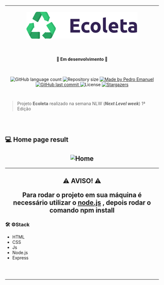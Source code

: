 ***
<h4 align="center">
    <img alt="NextLevelWeek" title="NLW" src="./public/assets/logo.svg" />
</h4><br/>

<h4 align="center"> 
	🚧 Em desenvolvimento 🚧
</h4><br/>

<p align="center">
  <img alt="GitHub language count" src="https://img.shields.io/github/languages/count/Pedroemanuelavelar/Ecoleta?color=%2304D361">

  <img alt="Repository size" src="https://img.shields.io/github/repo-size/Pedroemanuelavelar/Ecoleta">

  	
  <a href="https://www.linkedin.com/in/pedro-emanuel-10a337160/" target="_blank">
    <img alt="Made by Pedro Emanuel" src="https://img.shields.io/badge/made%20by-Pedro Emanuel-%2304D361">
  </a>
	
  
  <a href="https://github.com/Pedroemanuelavelar/Ecoleta/commits/master">
    <img alt="GitHub last commit" src="https://img.shields.io/github/last-commit/Pedroemanuelavelar/Ecoleta">
  </a>

  <img alt="License" src="https://img.shields.io/badge/license-MIT-brightgreen">
   <a href="https://github.com/Pedroemanuelavelar/Ecoleta/stargazers">
    <img alt="Stargazers" src="https://img.shields.io/github/stars/Pedroemanuelavelar/Ecoleta?style=social">
  </a>
</p>
<br/>

>Projeto **Ecoleta** realizado na semana NLW (**_Next Level week_**) 1ª Edição
<br/>
<br/>

<h2>💻 Home page result</h2>

<h2 align="center">
    <img alt="Home" title="NLW" src="https://i.imgur.com/nng9l6Q.png " />
</h2>

---
<h2 align="center">

⚠️ AVISO! ⚠️
<p>Para rodar o projeto em sua máquina é necessário utilizar o <span color=%2304D361><a href="https://nodejs.org/en/download/">node.js</a>
</span>, depois rodar o comando <strong>npm install</strong></p> 
</h2>



<h3>🛠️ ⚙️<strong>Stack</strong></h3>

- HTML
- CSS
- Js
- Node.js
- Express

<br>
<br>

***
